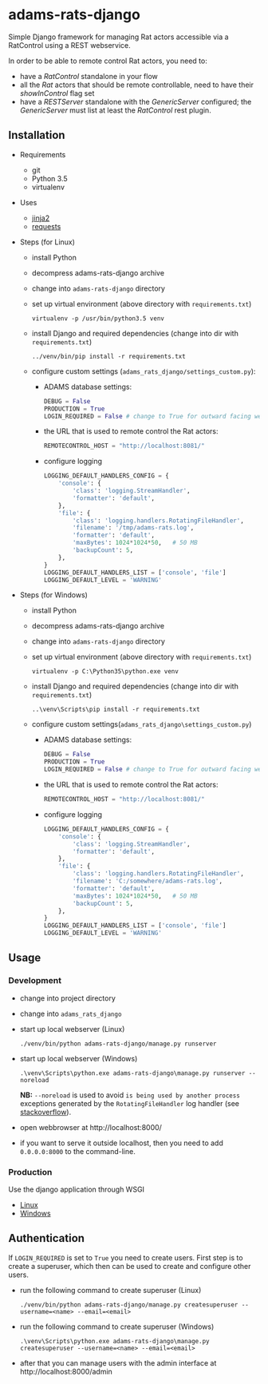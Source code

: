 # adams-rats-django

Simple Django framework for managing Rat actors accessible via a RatControl
using a REST webservice.

In order to be able to remote control Rat actors, you need to:

* have a *RatControl* standalone in your flow
* all the *Rat* actors that should be remote controllable, need to have their
  *showInControl* flag set
* have a *RESTServer* standalone with the *GenericServer* configured; the
  *GenericServer* must list at least the *RatControl* rest plugin.


## Installation

* Requirements

  * git
  * Python 3.5
  * virtualenv
  
* Uses

  * [jinja2](http://jinja.pocoo.org/)
  * [requests](http://docs.python-requests.org/en/master/)

* Steps (for Linux)

  * install Python
  * decompress adams-rats-django archive
  * change into `adams-rats-django` directory
  * set up virtual environment (above directory with `requirements.txt`)

    ```commandline
    virtualenv -p /usr/bin/python3.5 venv
    ```
  
  * install Django and required dependencies (change into dir with `requirements.txt`)

    ```commandline
    ../venv/bin/pip install -r requirements.txt
    ```

  * configure custom settings (`adams_rats_django/settings_custom.py`):
    
      * ADAMS database settings:
    
        ```python
        DEBUG = False
        PRODUCTION = True
        LOGIN_REQUIRED = False # change to True for outward facing website
        ```
        
      * the URL that is used to remote control the Rat actors:
    
        ```python
        REMOTECONTROL_HOST = "http://localhost:8081/"
        ```
        
      * configure logging
      
        ```python
        LOGGING_DEFAULT_HANDLERS_CONFIG = {
            'console': {
                'class': 'logging.StreamHandler',
                'formatter': 'default',
            },
            'file': {
                'class': 'logging.handlers.RotatingFileHandler',
                'filename': '/tmp/adams-rats.log',
                'formatter': 'default',
                'maxBytes': 1024*1024*50,   # 50 MB
                'backupCount': 5,
            },
        }
        LOGGING_DEFAULT_HANDLERS_LIST = ['console', 'file']
        LOGGING_DEFAULT_LEVEL = 'WARNING'
        ```

* Steps (for Windows)

  * install Python
  * decompress adams-rats-django archive
  * change into `adams-rats-django` directory
  * set up virtual environment (above directory with `requirements.txt`)

    ```commandline
    virtualenv -p C:\Python35\python.exe venv
    ```

  * install Django and required dependencies (change into dir with `requirements.txt`)

    ```commandline
    ..\venv\Scripts\pip install -r requirements.txt
    ```

  * configure custom settings(`adams_rats_django\settings_custom.py`)
    
      * ADAMS database settings:
    
        ```python
        DEBUG = False
        PRODUCTION = True
        LOGIN_REQUIRED = False # change to True for outward facing website
        ```
        
      * the URL that is used to remote control the Rat actors:
    
        ```python
        REMOTECONTROL_HOST = "http://localhost:8081/"
        ```
        
      * configure logging
      
        ```python
        LOGGING_DEFAULT_HANDLERS_CONFIG = {
            'console': {
                'class': 'logging.StreamHandler',
                'formatter': 'default',
            },
            'file': {
                'class': 'logging.handlers.RotatingFileHandler',
                'filename': 'C:/somewhere/adams-rats.log',
                'formatter': 'default',
                'maxBytes': 1024*1024*50,   # 50 MB
                'backupCount': 5,
            },
        }
        LOGGING_DEFAULT_HANDLERS_LIST = ['console', 'file']
        LOGGING_DEFAULT_LEVEL = 'WARNING'
        ```


## Usage

### Development

* change into project directory
* change into `adams_rats_django`
* start up local webserver (Linux)

  ```commandline
  ./venv/bin/python adams-rats-django/manage.py runserver
  ```

* start up local webserver (Windows)

  ```commandline
  .\venv\Scripts\python.exe adams-rats-django\manage.py runserver --noreload
  ```
  
  **NB:** `--noreload` is used to avoid `is being used by another process` exceptions
  generated by the `RotatingFileHandler` log handler (see [stackoverflow](https://stackoverflow.com/a/23420005/4698227)).

* open webbrowser at http://localhost:8000/

* if you want to serve it outside localhost, then you need to add `0.0.0.0:8000` 
  to the command-line.


### Production

Use the django application through WSGI

* [Linux](https://www.digitalocean.com/community/tutorials/how-to-serve-django-applications-with-apache-and-mod_wsgi-on-ubuntu-14-04)
* [Windows](http://blog.mattwoodward.com/2016/07/running-django-application-on-windows.html) 


## Authentication

If `LOGIN_REQUIRED` is set to `True` you need to create users. First step is to create a superuser, 
which then can be used to create and configure other users.

* run the following command to create superuser (Linux)

  ```commandline
  ./venv/bin/python adams-rats-django/manage.py createsuperuser --username=<name> --email=<email>
  ```

* run the following command to create superuser (Windows)

  ```commandline
  .\venv\Scripts\python.exe adams-rats-django\manage.py createsuperuser --username=<name> --email=<email>
  ```

* after that you can manage users with the admin interface at http://localhost:8000/admin 
